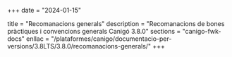 +++
date        = "2024-01-15"

title       = "Recomanacions generals"
description = "Recomanacions de bones pràctiques i convencions generals Canigó 3.8.0"
sections    = "canigo-fwk-docs"
enllac		= "/plataformes/canigo/documentacio-per-versions/3.8LTS/3.8.0/recomanacions-generals/"
+++